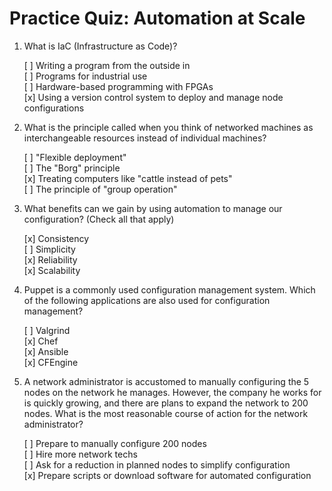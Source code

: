 # Practice Quiz: Automation at Scale

1. What is IaC (Infrastructure as Code)?

    [ ] Writing a program from the outside in  
    [ ] Programs for industrial use  
    [ ] Hardware-based programming with FPGAs  
    [x] Using a version control system to deploy and manage node configurations

2. What is the principle called when you think of networked machines as interchangeable resources instead of individual machines?

    [ ] "Flexible deployment"  
    [ ] The "Borg" principle  
    [x] Treating computers like "cattle instead of pets"  
    [ ] The principle of "group operation"

3. What benefits can we gain by using automation to manage our configuration? (Check all that apply)

    [x] Consistency  
    [ ] Simplicity  
    [x] Reliability  
    [x] Scalability

4. Puppet is a commonly used configuration management system. Which of the following applications are also used for configuration management?

    [ ] Valgrind  
    [x] Chef  
    [x] Ansible  
    [x] CFEngine

5. A network administrator is accustomed to manually configuring the 5 nodes on the network he manages. However, the company he works for is quickly growing, and there are plans to expand the network to 200 nodes. What is the most reasonable course of action for the network administrator?

    [ ] Prepare to manually configure 200 nodes  
    [ ] Hire more network techs  
    [ ] Ask for a reduction in planned nodes to simplify configuration  
    [x] Prepare scripts or download software for automated configuration